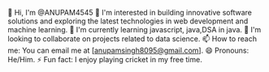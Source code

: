 👋 Hi, I'm @ANUPAM4545
👀 I'm interested in building innovative software solutions and exploring the latest technologies in web development and machine learning.
🌱 I'm currently learning javascript, java,DSA in java.
💞️ I'm looking to collaborate on  projects related to data science.
📫 How to reach me: You can email me at [anupamsingh8095@gmail.com]. 
😄 Pronouns: He/Him.
⚡ Fun fact: I enjoy playing cricket in my free time.



<!---
ANUPAM4545/ANUPAM4545 is a ✨ special ✨ repository because its `README.md` (this file) appears on your GitHub profile.
You can click the Preview link to take a look at your changes.
--->
